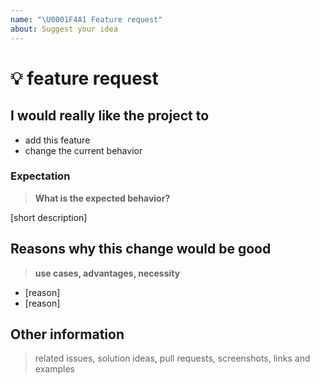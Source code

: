 ```yaml
---
name: "\U0001F4A1 Feature request"
about: Suggest your idea
---
```


# 💡 feature request

## I would really like the project to

- add this feature
- change the current behavior

### Expectation

> **What is the expected behavior?**

[short description]

## Reasons why this change would be good

> **use cases, advantages, necessity**

- [reason]
- [reason]

## Other information

> related issues, solution ideas, pull requests, screenshots, links and examples
